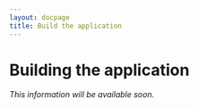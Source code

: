 ```yaml
---
layout: docpage
title: Build the application
---
```


# Building the application

*This information will be available soon.*
